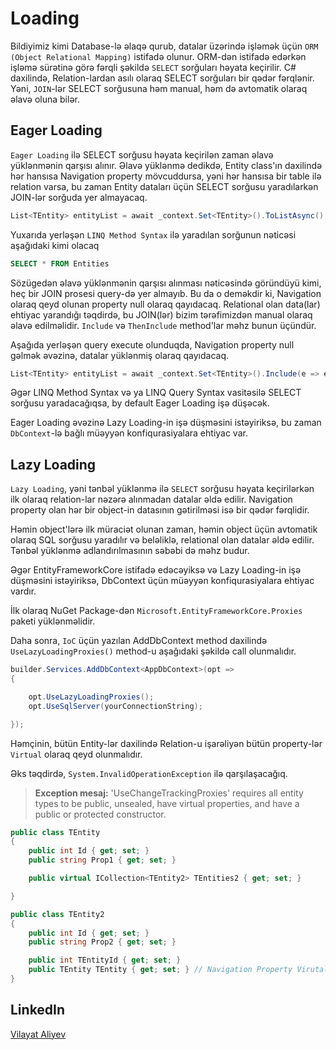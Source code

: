 # Loading

Bildiyimiz kimi Database-lə əlaqə qurub, datalar üzərində işləmək üçün ```ORM (Object Relational Mapping)``` istifadə olunur. 
ORM-dən istifadə edərkən işləmə sürətinə görə fərqli şəkildə ```SELECT``` sorğuları həyata keçirilir. 
C# daxilində, Relation-lardan asılı olaraq SELECT sorğuları bir qədər fərqlənir. 
Yəni, ```JOIN```-lər SELECT sorğusuna həm manual, həm də avtomatik olaraq əlavə oluna bilər.


## Eager Loading

```Eager Loading``` ilə SELECT sorğusu həyata keçirilən zaman əlavə yüklənmənin qarşısı alınır. 
Əlavə yüklənmə dedikdə, Entity class'ın daxilində hər hansısa Navigation property mövcuddursa, yəni hər hansısa bir table ilə relation varsa, bu zaman Entity dataları üçün SELECT sorğusu yaradılarkən JOIN-lər sorğuda yer almayacaq.

```csharp
List<TEntity> entityList = await _context.Set<TEntity>().ToListAsync();
```
Yuxarıda yerləşən ```LINQ Method Syntax``` ilə yaradılan sorğunun nəticəsi aşağıdaki kimi olacaq
```sql
SELECT * FROM Entities
```

Sözügedən əlavə yüklənmənin qarşısı alınması nəticəsində göründüyü kimi, heç bir JOIN prosesi query-də yer almayıb. Bu da o deməkdir ki, Navigation olaraq qeyd olunan property null olaraq qayıdacaq.
Relational olan data(lar) ehtiyac yarandığı təqdirdə, bu JOIN(lər) bizim tərəfimizdən manual olaraq əlavə edilməlidir. ```Include``` və ```ThenInclude``` method'lar məhz bunun üçündür.

Aşağıda yerləşən query execute olunduqda, Navigation property null gəlmək əvəzinə, datalar yüklənmiş olaraq qayıdacaq.
```csharp
List<TEntity> entityList = await _context.Set<TEntity>().Include(e => e.RelationalProperty).ToListAsync();
```
        
Əgər LINQ Method Syntax və ya LINQ Query Syntax vasitəsilə SELECT sorğusu yaradacağıqsa, by default Eager Loading işə düşəcək. 

Eager Loading əvəzinə Lazy Loading-in işə düşməsini istəyiriksə, bu zaman ```DbContext```-lə bağlı müəyyən konfiqurasiyalara ehtiyac var. 


## Lazy Loading

```Lazy Loading```, yəni tənbəl yüklənmə ilə ```SELECT``` sorğusu həyata keçirilərkən ilk olaraq relation-lar nəzərə alınmadan datalar əldə edilir.
Navigation property olan hər bir object-in datasının gətirilməsi isə bir qədər fərqlidir.

Həmin object'lərə ilk müraciət olunan zaman, həmin object üçün avtomatik olaraq SQL sorğusu yaradılır və beləliklə, relational olan datalar əldə edilir. 
Tənbəl yüklənmə adlandırılmasının səbəbi də məhz budur.

Əgər EntityFrameworkCore istifadə edəcəyiksə və Lazy Loading-in işə düşməsini istəyiriksə, DbContext üçün müəyyən konfiqurasiyalara ehtiyac vardır. 

İlk olaraq NuGet Package-dən ```Microsoft.EntityFrameworkCore.Proxies``` paketi yüklənməlidir.

Daha sonra, ```IoC``` üçün yazılan AddDbContext method daxilində ```UseLazyLoadingProxies()``` method-u aşağıdaki şəkildə call olunmalıdır.

```csharp
builder.Services.AddDbContext<AppDbContext>(opt =>
{

    opt.UseLazyLoadingProxies();
    opt.UseSqlServer(yourConnectionString);

});

```

Həmçinin, bütün Entity-lər daxilində Relation-u işarəliyən bütün property-lər ```Virtual``` olaraq qeyd olunmalıdır. 

Əks təqdirdə, ```System.InvalidOperationException``` ilə qarşılaşacağıq.

> **Exception mesaj:**
'UseChangeTrackingProxies' requires all entity types to be public, unsealed, have virtual properties, and have a public or protected constructor.

```csharp
public class TEntity
{
    public int Id { get; set; }
    public string Prop1 { get; set; }

    public virtual ICollection<TEntity2> TEntities2 { get; set; }

}

public class TEntity2
{
    public int Id { get; set; }
    public string Prop2 { get; set; }

    public int TEntityId { get; set; }
    public TEntity TEntity { get; set; } // Navigation Property Virutal olaraq təyin edilmədiyi üçün SELECT sorğusu icra olunduqda, yəni Lazy Loading işə düşdükdə, proxy-lər düzgün işləməyəcək və beləliklə exception alacağıq.
}

```



## LinkedIn

[Vilayat Aliyev](https://www.linkedin.com/in/vilayataliyev/)









